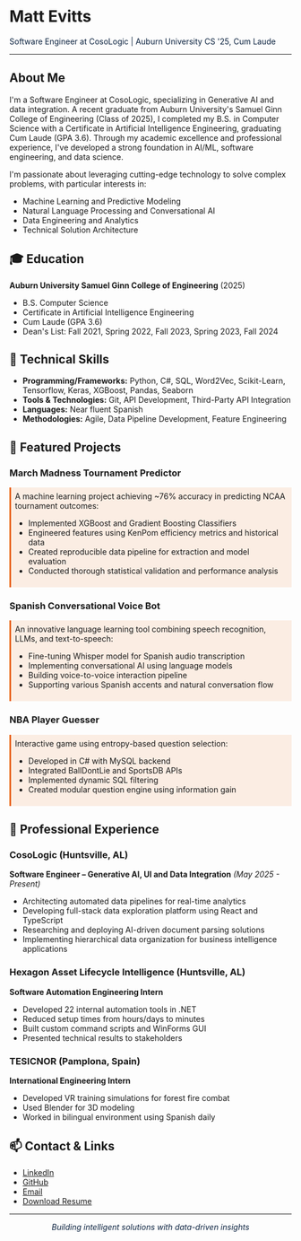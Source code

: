 <style>
  .auburn-header { color: #0C2340; }
  .auburn-link { color: #E86100; }
  .section-divider { border-color: #E86100; }
  .highlight { background-color: rgba(232, 97, 0, 0.1); padding: 0.5em; border-left: 3px solid #E86100; }
</style>

# Matt Evitts
<div class="auburn-header">Software Engineer at CosoLogic | Auburn University CS '25, Cum Laude</div>

---

## About Me
I'm a Software Engineer at CosoLogic, specializing in Generative AI and data integration. A recent graduate from Auburn University's Samuel Ginn College of Engineering (Class of 2025), I completed my B.S. in Computer Science with a Certificate in Artificial Intelligence Engineering, graduating Cum Laude (GPA 3.6). Through my academic excellence and professional experience, I've developed a strong foundation in AI/ML, software engineering, and data science.

I'm passionate about leveraging cutting-edge technology to solve complex problems, with particular interests in:
- Machine Learning and Predictive Modeling
- Natural Language Processing and Conversational AI
- Data Engineering and Analytics
- Technical Solution Architecture

## 🎓 Education
**Auburn University Samuel Ginn College of Engineering** (2025)
- B.S. Computer Science
- Certificate in Artificial Intelligence Engineering
- Cum Laude (GPA 3.6)
- Dean's List: Fall 2021, Spring 2022, Fall 2023, Spring 2023, Fall 2024

## 🔬 Technical Skills
- **Programming/Frameworks:** Python, C#, SQL, Word2Vec, Scikit-Learn, Tensorflow, Keras, XGBoost, Pandas, Seaborn
- **Tools & Technologies:** Git, API Development, Third-Party API Integration
- **Languages:** Near fluent Spanish
- **Methodologies:** Agile, Data Pipeline Development, Feature Engineering

## 🚀 Featured Projects

### March Madness Tournament Predictor
<div class="highlight">
A machine learning project achieving ~76% accuracy in predicting NCAA tournament outcomes:

- Implemented XGBoost and Gradient Boosting Classifiers
- Engineered features using KenPom efficiency metrics and historical data
- Created reproducible data pipeline for extraction and model evaluation
- Conducted thorough statistical validation and performance analysis
</div>

### Spanish Conversational Voice Bot
<div class="highlight">
An innovative language learning tool combining speech recognition, LLMs, and text-to-speech:

- Fine-tuning Whisper model for Spanish audio transcription
- Implementing conversational AI using language models
- Building voice-to-voice interaction pipeline
- Supporting various Spanish accents and natural conversation flow
</div>

### NBA Player Guesser
<div class="highlight">
Interactive game using entropy-based question selection:

- Developed in C# with MySQL backend
- Integrated BallDontLie and SportsDB APIs
- Implemented dynamic SQL filtering
- Created modular question engine using information gain
</div>

## 💼 Professional Experience

### CosoLogic (Huntsville, AL)
**Software Engineer – Generative AI, UI and Data Integration** *(May 2025 - Present)*
- Architecting automated data pipelines for real-time analytics
- Developing full-stack data exploration platform using React and TypeScript
- Researching and deploying AI-driven document parsing solutions
- Implementing hierarchical data organization for business intelligence applications

### Hexagon Asset Lifecycle Intelligence (Huntsville, AL)
**Software Automation Engineering Intern**
- Developed 22 internal automation tools in .NET
- Reduced setup times from hours/days to minutes
- Built custom command scripts and WinForms GUI
- Presented technical results to stakeholders

### TESICNOR (Pamplona, Spain)
**International Engineering Intern**
- Developed VR training simulations for forest fire combat
- Used Blender for 3D modeling
- Worked in bilingual environment using Spanish daily

## 📫 Contact & Links
- [LinkedIn](https://www.linkedin.com/in/matthew-evitts/)
- [GitHub](https://github.com/mevitts)
- [Email](mailto:martevitts@gmail.com)
- [Download Resume](./context/resume_matt_evitts_60325.docx)

---

<div style="text-align: center; color: #0C2340;">
<em>Building intelligent solutions with data-driven insights</em>
</div>
